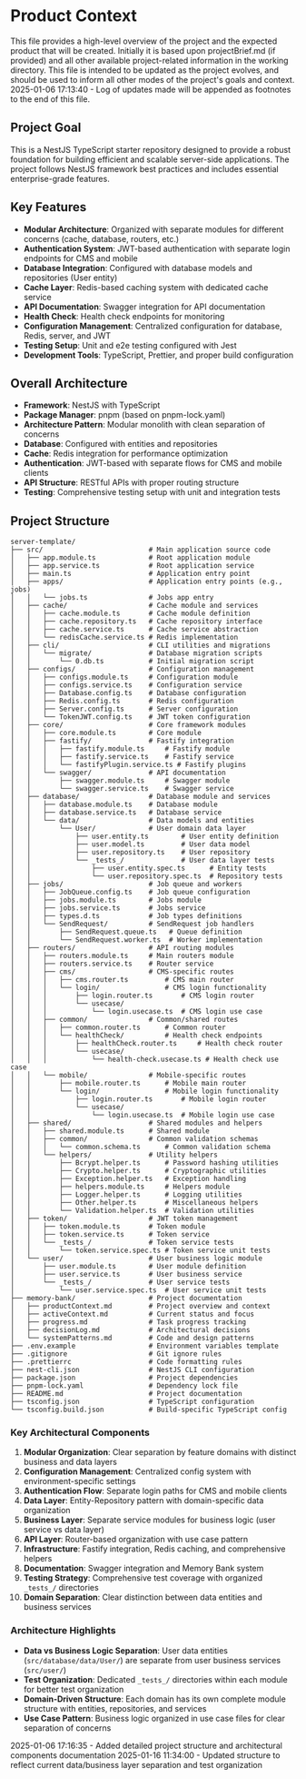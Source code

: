 # Product Context

This file provides a high-level overview of the project and the expected product that will be created. Initially it is based upon projectBrief.md (if provided) and all other available project-related information in the working directory. This file is intended to be updated as the project evolves, and should be used to inform all other modes of the project's goals and context.
2025-01-06 17:13:40 - Log of updates made will be appended as footnotes to the end of this file.

## Project Goal

This is a NestJS TypeScript starter repository designed to provide a robust foundation for building efficient and scalable server-side applications. The project follows NestJS framework best practices and includes essential enterprise-grade features.

## Key Features

- **Modular Architecture**: Organized with separate modules for different concerns (cache, database, routers, etc.)
- **Authentication System**: JWT-based authentication with separate login endpoints for CMS and mobile
- **Database Integration**: Configured with database models and repositories (User entity)
- **Cache Layer**: Redis-based caching system with dedicated cache service
- **API Documentation**: Swagger integration for API documentation
- **Health Check**: Health check endpoints for monitoring
- **Configuration Management**: Centralized configuration for database, Redis, server, and JWT
- **Testing Setup**: Unit and e2e testing configured with Jest
- **Development Tools**: TypeScript, Prettier, and proper build configuration

## Overall Architecture

- **Framework**: NestJS with TypeScript
- **Package Manager**: pnpm (based on pnpm-lock.yaml)
- **Architecture Pattern**: Modular monolith with clean separation of concerns
- **Database**: Configured with entities and repositories
- **Cache**: Redis integration for performance optimization
- **Authentication**: JWT-based with separate flows for CMS and mobile clients
- **API Structure**: RESTful APIs with proper routing structure
- **Testing**: Comprehensive testing setup with unit and integration tests

## Project Structure

```
server-template/
├── src/                          # Main application source code
│   ├── app.module.ts             # Root application module
│   ├── app.service.ts            # Root application service
│   ├── main.ts                   # Application entry point
│   ├── apps/                     # Application entry points (e.g., jobs)
│   │   └── jobs.ts               # Jobs app entry
│   ├── cache/                    # Cache module and services
│   │   ├── cache.module.ts       # Cache module definition
│   │   ├── cache.repository.ts   # Cache repository interface
│   │   ├── cache.service.ts      # Cache service abstraction
│   │   └── redisCache.service.ts # Redis implementation
│   ├── cli/                      # CLI utilities and migrations
│   │   └── migrate/              # Database migration scripts
│   │       └── 0.db.ts           # Initial migration script
│   ├── configs/                  # Configuration management
│   │   ├── configs.module.ts     # Configuration module
│   │   ├── configs.service.ts    # Configuration service
│   │   ├── Database.config.ts    # Database configuration
│   │   ├── Redis.config.ts       # Redis configuration
│   │   ├── Server.config.ts      # Server configuration
│   │   └── TokenJWT.config.ts    # JWT token configuration
│   ├── core/                     # Core framework modules
│   │   ├── core.module.ts        # Core module
│   │   ├── fastify/              # Fastify integration
│   │   │   ├── fastify.module.ts     # Fastify module
│   │   │   ├── fastify.service.ts    # Fastify service
│   │   │   └── fastifyPlugin.service.ts # Fastify plugins
│   │   └── swagger/              # API documentation
│   │       ├── swagger.module.ts     # Swagger module
│   │       └── swagger.service.ts    # Swagger service
│   ├── database/                 # Database module and services
│   │   ├── database.module.ts    # Database module
│   │   ├── database.service.ts   # Database service
│   │   └── data/                 # Data models and entities
│   │       └── User/             # User domain data layer
│   │           ├── user.entity.ts        # User entity definition
│   │           ├── user.model.ts         # User data model
│   │           ├── user.repository.ts    # User repository
│   │           └── _tests_/              # User data layer tests
│   │               ├── user.entity.spec.ts      # Entity tests
│   │               └── user.repository.spec.ts  # Repository tests
│   ├── jobs/                     # Job queue and workers
│   │   ├── JobQueue.config.ts    # Job queue configuration
│   │   ├── jobs.module.ts        # Jobs module
│   │   ├── jobs.service.ts       # Jobs service
│   │   ├── types.d.ts            # Job types definitions
│   │   └── SendRequest/          # SendRequest job handlers
│   │       ├── SendRequest.queue.ts   # Queue definition
│   │       └── SendRequest.worker.ts  # Worker implementation
│   ├── routers/                  # API routing modules
│   │   ├── routers.module.ts     # Main routers module
│   │   ├── routers.service.ts    # Router service
│   │   ├── cms/                  # CMS-specific routes
│   │   │   ├── cms.router.ts         # CMS main router
│   │   │   └── login/                # CMS login functionality
│   │   │       ├── login.router.ts       # CMS login router
│   │   │       └── usecase/
│   │   │           └── login.usecase.ts  # CMS login use case
│   │   ├── common/               # Common/shared routes
│   │   │   ├── common.router.ts      # Common router
│   │   │   └── healthCheck/          # Health check endpoints
│   │   │       ├── healthCheck.router.ts     # Health check router
│   │   │       └── usecase/
│   │   │           └── health-check.usecase.ts # Health check use case
│   │   └── mobile/               # Mobile-specific routes
│   │       ├── mobile.router.ts      # Mobile main router
│   │       └── login/                # Mobile login functionality
│   │           ├── login.router.ts       # Mobile login router
│   │           └── usecase/
│   │               └── login.usecase.ts  # Mobile login use case
│   ├── shared/                   # Shared modules and helpers
│   │   ├── shared.module.ts      # Shared module
│   │   ├── common/               # Common validation schemas
│   │   │   └── common.schema.ts      # Common validation schema
│   │   └── helpers/              # Utility helpers
│   │       ├── Bcrypt.helper.ts      # Password hashing utilities
│   │       ├── Crypto.helper.ts      # Cryptographic utilities
│   │       ├── Exception.helper.ts   # Exception handling
│   │       ├── helpers.module.ts     # Helpers module
│   │       ├── Logger.helper.ts      # Logging utilities
│   │       ├── Other.helper.ts       # Miscellaneous helpers
│   │       └── Validation.helper.ts  # Validation utilities
│   ├── token/                    # JWT token management
│   │   ├── token.module.ts       # Token module
│   │   ├── token.service.ts      # Token service
│   │   └── _tests_/              # Token service tests
│   │       └── token.service.spec.ts # Token service unit tests
│   └── user/                     # User business logic module
│       ├── user.module.ts        # User module definition
│       ├── user.service.ts       # User business service
│       └── _tests_/              # User service tests
│           └── user.service.spec.ts  # User service unit tests
├── memory-bank/                  # Project documentation
│   ├── productContext.md         # Project overview and context
│   ├── activeContext.md          # Current status and focus
│   ├── progress.md               # Task progress tracking
│   ├── decisionLog.md            # Architectural decisions
│   └── systemPatterns.md         # Code and design patterns
├── .env.example                  # Environment variables template
├── .gitignore                    # Git ignore rules
├── .prettierrc                   # Code formatting rules
├── nest-cli.json                 # NestJS CLI configuration
├── package.json                  # Project dependencies
├── pnpm-lock.yaml                # Dependency lock file
├── README.md                     # Project documentation
├── tsconfig.json                 # TypeScript configuration
└── tsconfig.build.json           # Build-specific TypeScript config
```

### Key Architectural Components

1. **Modular Organization**: Clear separation by feature domains with distinct business and data layers
2. **Configuration Management**: Centralized config system with environment-specific settings
3. **Authentication Flow**: Separate login paths for CMS and mobile clients
4. **Data Layer**: Entity-Repository pattern with domain-specific data organization
5. **Business Layer**: Separate service modules for business logic (user service vs data layer)
6. **API Layer**: Router-based organization with use case pattern
7. **Infrastructure**: Fastify integration, Redis caching, and comprehensive helpers
8. **Documentation**: Swagger integration and Memory Bank system
9. **Testing Strategy**: Comprehensive test coverage with organized `_tests_/` directories
10. **Domain Separation**: Clear distinction between data entities and business services

### Architecture Highlights

- **Data vs Business Logic Separation**: User data entities (`src/database/data/User/`) are separate from user business services (`src/user/`)
- **Test Organization**: Dedicated `_tests_/` directories within each module for better test organization
- **Domain-Driven Structure**: Each domain has its own complete module structure with entities, repositories, and services
- **Use Case Pattern**: Business logic organized in use case files for clear separation of concerns

2025-01-06 17:16:35 - Added detailed project structure and architectural components documentation
2025-01-16 11:34:00 - Updated structure to reflect current data/business layer separation and test organization
